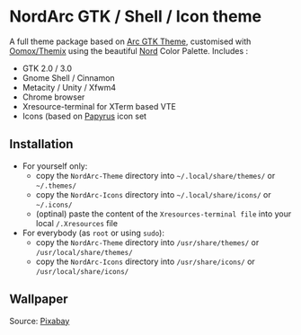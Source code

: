 # NordArc GTK / Shell / Icon theme

A full theme package based on [Arc GTK Theme](https://github.com/jnsh/arc-theme), customised with [Oomox/Themix](https://github.com/themix-project/oomox) using the beautiful [Nord](https://www.nordtheme.com/) Color Palette.
Includes :
- GTK 2.0 / 3.0
- Gnome Shell / Cinnamon
- Metacity / Unity / Xfwm4
- Chrome browser
- Xresource-terminal for XTerm based VTE
- Icons (based on [Papyrus](https://github.com/PapirusDevelopmentTeam/papirus-icon-theme) icon set


## Installation

- For yourself only:
    - copy the `NordArc-Theme` directory into `~/.local/share/themes/` or `~/.themes/`
    - copy the `NordArc-Icons` directory into `~/.local/share/icons/` or `~/.icons/`
    - (optinal) paste the content of the `Xresources-terminal file` into your local `/.Xresources` file
- For everybody (as `root` or using `sudo`):
    - copy the `NordArc-Theme` directory into `/usr/share/themes/` or `/usr/local/share/themes/`
    - copy the `NordArc-Icons` directory into `/usr/share/icons/` or `/usr/local/share/icons/`

## Wallpaper

Source: [Pixabay](https://pixabay.com/photos/sky-clouds-sunlight-dark-690293/)
